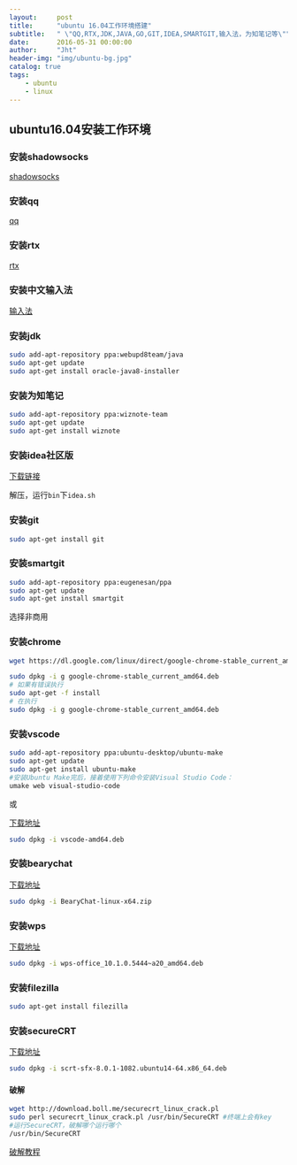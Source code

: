 ```yaml
---
layout:     post
title:      "ubuntu 16.04工作环境搭建"
subtitle:   " \"QQ,RTX,JDK,JAVA,GO,GIT,IDEA,SMARTGIT,输入法，为知笔记等\""
date:       2016-05-31 00:00:00
author:     "Jht"
header-img: "img/ubuntu-bg.jpg"
catalog: true
tags:
    - ubuntu
    - linux
---
```


##  ubuntu16.04安装工作环境

### 安装shadowsocks

[shadowsocks](/2016/05/31/ubuntu-shadowsocks/)

### 安装qq

[qq](/2016/05/31/ubuntu-qq/)

### 安装rtx

[rtx](/2016/05/31/ubuntu-rtx/)

### 安装中文输入法


[输入法](/2016/05/31/ubuntu-fcitx/)

### 安装jdk

```bash
sudo add-apt-repository ppa:webupd8team/java  
sudo apt-get update  
sudo apt-get install oracle-java8-installer

```

### 安装为知笔记

```bash
sudo add-apt-repository ppa:wiznote-team
sudo apt-get update
sudo apt-get install wiznote
```

### 安装idea社区版

[下载链接](https://www.jetbrains.com/idea/)

解压，运行`bin`下`idea.sh`

###  安装git

```bash
sudo apt-get install git
```

###  安装smartgit

```bash
sudo add-apt-repository ppa:eugenesan/ppa
sudo apt-get update
sudo apt-get install smartgit
```
选择非商用

###  安装chrome

```bash
wget https://dl.google.com/linux/direct/google-chrome-stable_current_amd64.deb

sudo dpkg -i g google-chrome-stable_current_amd64.deb
# 如果有错误执行
sudo apt-get -f install
# 在执行
sudo dpkg -i g google-chrome-stable_current_amd64.deb
```

### 安装vscode

```bash
sudo add-apt-repository ppa:ubuntu-desktop/ubuntu-make
sudo apt-get update
sudo apt-get install ubuntu-make
#安装Ubuntu Make完后，接着使用下列命令安装Visual Studio Code：
umake web visual-studio-code
```
或

[下载地址](https://code.visualstudio.com/)

```bash
sudo dpkg -i vscode-amd64.deb
```


### 安装bearychat

[下载地址](https://bearychat.com/)

```bash
sudo dpkg -i BearyChat-linux-x64.zip
```

### 安装wps

[下载地址](http://community.wps.cn/download/)

```bash
sudo dpkg -i wps-office_10.1.0.5444~a20_amd64.deb 
```


### 安装filezilla

```bash
sudo apt-get install filezilla
```

### 安装secureCRT

[下载地址](https://www.vandyke.com/download/securecrt/download.html)

```bash
sudo dpkg -i scrt-sfx-8.0.1-1082.ubuntu14-64.x86_64.deb
```

#### 破解

```bash
wget http://download.boll.me/securecrt_linux_crack.pl
sudo perl securecrt_linux_crack.pl /usr/bin/SecureCRT #终端上会有key
#运行SecureCRT，破解哪个运行哪个
/usr/bin/SecureCRT
```

[破解教程](http://www.cnblogs.com/wangkongming/p/3533240.html)